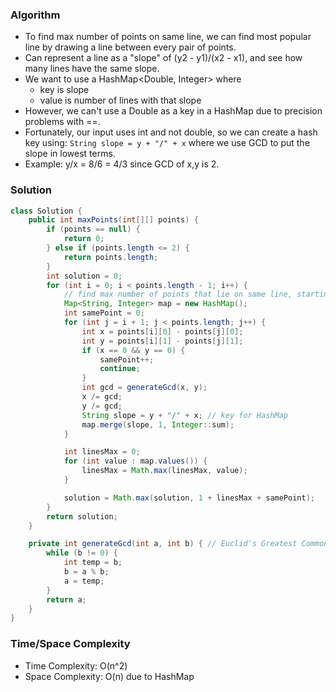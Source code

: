 ### Algorithm

- To find max number of points on same line, we can find most popular line by drawing a line between every pair of points.
- Can represent a line as a "slope" of (y2 - y1)/(x2 - x1), and see how many lines have the same slope.
- We want to use a HashMap<Double, Integer> where
    - key is slope
    - value is number of lines with that slope
- However, we can't use a Double as a key in a HashMap due to precision problems with ==.
- Fortunately, our input uses int and not double, so we can create a hash key using: `String slope = y + "/" + x` where we use GCD to put the slope in lowest terms.
- Example: y/x = 8/6 = 4/3 since GCD of x,y is 2.

### Solution

```java
class Solution {
    public int maxPoints(int[][] points) {
        if (points == null) {
            return 0;
        } else if (points.length <= 2) {
            return points.length;
        }
        int solution = 0;
        for (int i = 0; i < points.length - 1; i++) {
            // find max number of points that lie on same line, starting at points[i]
            Map<String, Integer> map = new HashMap();
            int samePoint = 0;
            for (int j = i + 1; j < points.length; j++) {
                int x = points[i][0] - points[j][0];
                int y = points[i][1] - points[j][1];
                if (x == 0 && y == 0) {
                    samePoint++;
                    continue;
                }
                int gcd = generateGcd(x, y);
                x /= gcd;
                y /= gcd;
                String slope = y + "/" + x; // key for HashMap
                map.merge(slope, 1, Integer::sum);
            }

            int linesMax = 0;
            for (int value : map.values()) {
                linesMax = Math.max(linesMax, value);
            }

            solution = Math.max(solution, 1 + linesMax + samePoint);
        }
        return solution;
    }

    private int generateGcd(int a, int b) { // Euclid's Greatest Common Divisor (GCD) Algorithm
        while (b != 0) {
            int temp = b;
            b = a % b;
            a = temp;
        }
        return a;
    }
}
```

### Time/Space Complexity

-  Time Complexity: O(n^2)
- Space Complexity: O(n) due to HashMap
